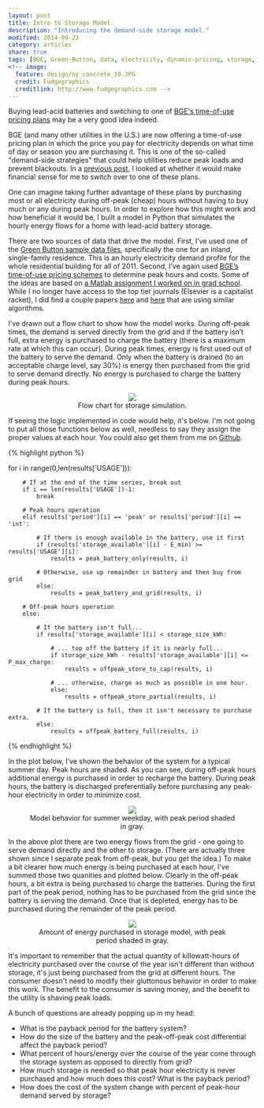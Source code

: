 ```yaml
---
layout: post
title: Intro to Storage Model
description: "Introducing the demand-side storage model."
modified: 2014-09-23
category: articles
share: true
tags: [BGE, Green-Button, data, electricity, dynamic-pricing, storage, model, demand-side]
<!-- image:
  feature: design/ny_concrete_10.JPG
  credit: Fudgegraphics
  creditlink: http://www.fudgegraphics.com -->
---
```


Buying lead-acid batteries and switching to one of <a href='{{ site.url }}/articles/BGE-Pricing'>BGE's time-of-use pricing plans</a> may be a very good idea indeed.
 
BGE (and many other utilities in the U.S.) are now offering a time-of-use pricing plan in which the price you pay for electricity depends on what time of day or season you are purchasing it.  This is one of the so-called "demand-side strategies" that could help utilities reduce peak loads and prevent blackouts.  In a <a href='{{ site.url }}/articles/Should-I-Switch-To-TOU-Pricing'>previous post</a>, I looked at whether it would make financial sense for me to switch over to one of these plans.
 
One can imagine taking further advantage of these plans by purchasing most or all electricity during off-peak (cheap) hours without having to buy much or any during peak hours.  In order to explore how this might work and how beneficial it would be, I built a model in Python that simulates the hourly energy flows for a home with lead-acid battery storage.

There are two sources of data that drive the model.  First, I’ve used one of the <a href='{{ site.url }}/articles/Feeding-The-Data-Monster'>Green Button sample data files</a>, specifically the one for an inland, single-family residence.  This is an hourly electricity demand profile for the whole residential building for all of 2011.  Second, I’ve again used <a href='{{ site.url }}/articles/BGE-Pricing'>BGE’s time-of-use pricing schemes</a> to determine peak hours and costs.  Some of the ideas are based on <a href='http://sel.columbia.edu/matlab-assignment-1'>a Matlab assignment I worked on in grad school</a>.  While I no longer have access to the top tier journals (Elsevier is a capitalist racket), I did find a couple papers <a href='https://www.thlab.net/wp-content/uploads/publications/pub_19.pdf'>here</a> and <a href='http://www.ecs.umass.edu/~irwin/smartcharge.pdf'>here</a> that are using similar algorithms.
 
I’ve drawn out a flow chart to show how the model works.  During off-peak times, the demand is served directly from the grid and if the battery isn’t full, extra energy is purchased to charge the battery (there is a maximum rate at which this can occur).  During peak times, energy is first used out of the battery to serve the demand.  Only when the battery is drained (to an acceptable charge level, say 30%) is energy then purchased from the grid to serve demand directly.  No energy is purchased to charge the battery during peak hours.

<center>
<figure>
  <a href='{{ site.url }}/images/2014-09/Demand-Side Storage Model Flow Chart.jpg'><img src='{{ site.url }}/images/2014-09/Demand-Side Storage Model Flow Chart.jpg'></a>
  <figcaption>Flow chart for storage simulation.</figcaption>
</figure>
</center>

If seeing the logic implemented in code would help, it's below.  I'm not going to put all those functions below as well, needless to say they assign the proper values at each hour.  You could also get them from me on <a href='https://github.com/jtelszasz/demandside_storage'>Github</a>.

{% highlight python %}

for i in range(0,len(results['USAGE'])):

        # If at the end of the time series, break out
        if i == len(results['USAGE'])-1:
            break

        # Peak hours operation
        elif results['period'][i] == 'peak' or results['period'][i] == 'int':

            # If there is enough available in the battery, use it first
            if (results['storage_available'][i] - E_min) >= results['USAGE'][i]:
                results = peak_battery_only(results, i)

            # Otherwise, use up remainder in battery and then buy from grid
            else:
                results = peak_battery_and_grid(results, i)

        # Off-peak hours operation
        else:

            # If the battery isn't full...
            if results['storage_available'][i] < storage_size_kWh:

                # ... top off the battery if it is nearly full...
                if storage_size_kWh - results['storage_available'][i] <= P_max_charge:
                    results = offpeak_store_to_cap(results, i)
                
                # ... otherwise, charge as much as possible in one hour.
                else:                    
                    results = offpeak_store_partial(results, i)
            
            # If the battery is full, then it isn't necessary to purchase extra.
            else:                
                results = offpeak_battery_full(results, i)
 
{% endhighlight %}

In the plot below, I’ve shown the behavior of the system for a typical summer day.  Peak hours are shaded.  As you can see, during off-peak hours additional energy is purchased in order to recharge the battery.  During peak hours, the battery is discharged preferentially before purchasing any peak-hour electricity in order to minimize cost.
 
<center>
<figure>
  <a href='{{ site.url }}/images/2014-09/Daily_Energy_State_13-July-2011.png'><img src='{{ site.url }}/images/2014-09/Daily_Energy_State_13-July-2011.png'></a>
  <figcaption>Model behavior for summer weekday, with peak period shaded in gray.</figcaption>
</figure>
</center>

In the above plot there are two energy flows from the grid - one going to serve demand directly and the other to storage.  (There are actually three shown since I separate peak from off-peak, but you get the idea.)  To make a bit clearer how much energy is being purchased at each hour, I've summed those two quanities and plotted below.  Clearly in the off-peak hours, a bit extra is being purchased to charge the batteries.  During the first part of the peak period, nothing has to be purchased from the grid since the battery is serving the demand.  Once that is depleted, energy has to be purchased during the remainder of the peak period.

<center>
<figure>
  <a href='{{ site.url }}/images/2014-09/Daily_Energy_Purchased_13-July-2011.png'><img src='{{ site.url }}/images/2014-09/Daily_Energy_Purchased_13-July-2011.png'></a>
  <figcaption>Amount of energy purchased in storage model, with peak period shaded in gray.</figcaption>
</figure>
</center>

It's important to remember that the actual quantity of killowatt-hours of electricity purchased over the course of the year isn't different than without storage, it's just being purchased from the grid at different hours.  The consumer doesn't need to modify their gluttonous behavior in order to make this work.  The benefit to the consumer is saving money, and the benefit to the utility is shaving peak loads.  

A bunch of questions are already popping up in my head:

* What is the payback period for the battery system?
* How do the size of the battery and the peak-off-peak cost differential affect the payback period?
* What percent of hours/energy over the course of the year come through the storage system as opposed to directly from grid?
* How much storage is needed so that peak hour electricity is never purchased and how much does this cost?  What is the payback period?
* How does the cost of the system change with percent of peak-hour demand served by storage?
